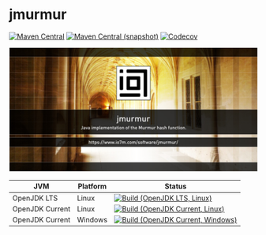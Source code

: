 jmurmur
===

[![Maven Central](https://img.shields.io/maven-central/v/com.io7m.jmurmur/com.io7m.jmurmur.svg?style=flat-square)](http://search.maven.org/#search%7Cga%7C1%7Cg%3A%22com.io7m.jmurmur%22)
[![Maven Central (snapshot)](https://img.shields.io/nexus/s/https/s01.oss.sonatype.org/com.io7m.jmurmur/com.io7m.jmurmur.svg?style=flat-square)](https://s01.oss.sonatype.org/content/repositories/snapshots/com/io7m/jmurmur/)
[![Codecov](https://img.shields.io/codecov/c/github/io7m/jmurmur.svg?style=flat-square)](https://codecov.io/gh/io7m/jmurmur)

![jmurmur](./src/site/resources/jmurmur.jpg?raw=true)

| JVM             | Platform | Status |
|-----------------|----------|--------|
| OpenJDK LTS     | Linux    | [![Build (OpenJDK LTS, Linux)](https://img.shields.io/github/workflow/status/io7m/jmurmur/main-openjdk_lts-linux)](https://github.com/io7m/jmurmur/actions?query=workflow%3Amain-openjdk_lts-linux) |
| OpenJDK Current | Linux    | [![Build (OpenJDK Current, Linux)](https://img.shields.io/github/workflow/status/io7m/jmurmur/main-openjdk_current-linux)](https://github.com/io7m/jmurmur/actions?query=workflow%3Amain-openjdk_current-linux)
| OpenJDK Current | Windows  | [![Build (OpenJDK Current, Windows)](https://img.shields.io/github/workflow/status/io7m/jmurmur/main-openjdk_current-windows)](https://github.com/io7m/jmurmur/actions?query=workflow%3Amain-openjdk_current-windows)

